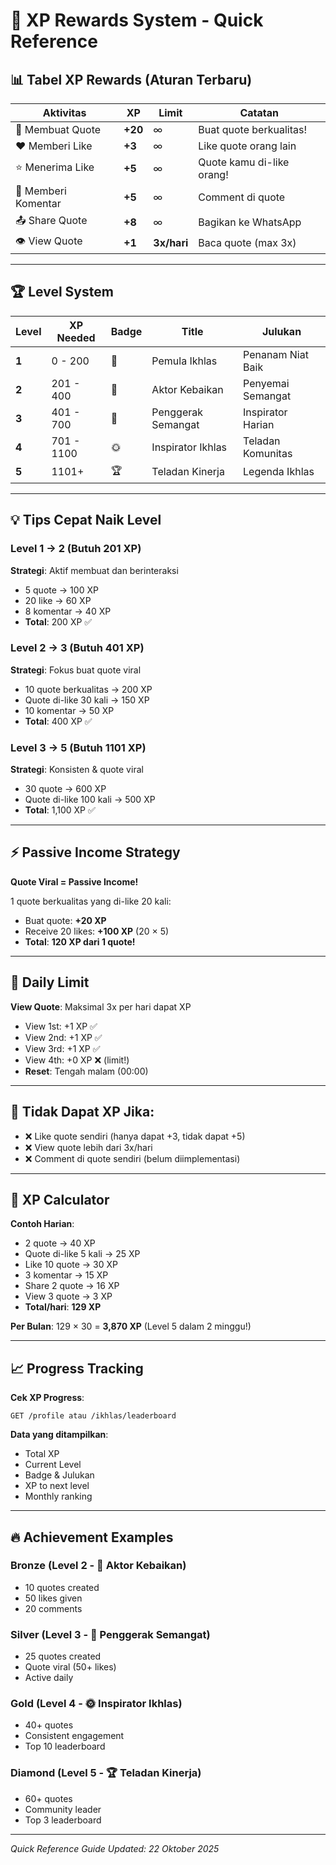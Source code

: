 # 🎯 XP Rewards System - Quick Reference

## 📊 Tabel XP Rewards (Aturan Terbaru)

| Aktivitas | XP | Limit | Catatan |
|-----------|-------|-------|---------|
| 🎨 Membuat Quote | **+20** | ∞ | Buat quote berkualitas! |
| ❤️ Memberi Like | **+3** | ∞ | Like quote orang lain |
| ⭐ Menerima Like | **+5** | ∞ | Quote kamu di-like orang! |
| 💬 Memberi Komentar | **+5** | ∞ | Comment di quote |
| 📤 Share Quote | **+8** | ∞ | Bagikan ke WhatsApp |
| 👁️ View Quote | **+1** | **3x/hari** | Baca quote (max 3x) |

---

## 🏆 Level System

| Level | XP Needed | Badge | Title | Julukan |
|-------|-----------|-------|-------|---------|
| **1** | 0 - 200 | 🌱 | Pemula Ikhlas | Penanam Niat Baik |
| **2** | 201 - 400 | 🌿 | Aktor Kebaikan | Penyemai Semangat |
| **3** | 401 - 700 | 🌺 | Penggerak Semangat | Inspirator Harian |
| **4** | 701 - 1100 | 🌞 | Inspirator Ikhlas | Teladan Komunitas |
| **5** | 1101+ | 🏆 | Teladan Kinerja | Legenda Ikhlas |

---

## 💡 Tips Cepat Naik Level

### Level 1 → 2 (Butuh 201 XP)
**Strategi**: Aktif membuat dan berinteraksi
- 5 quote → 100 XP
- 20 like → 60 XP
- 8 komentar → 40 XP
- **Total**: 200 XP ✅

### Level 2 → 3 (Butuh 401 XP)
**Strategi**: Fokus buat quote viral
- 10 quote berkualitas → 200 XP
- Quote di-like 30 kali → 150 XP
- 10 komentar → 50 XP
- **Total**: 400 XP ✅

### Level 3 → 5 (Butuh 1101 XP)
**Strategi**: Konsisten & quote viral
- 30 quote → 600 XP
- Quote di-like 100 kali → 500 XP
- **Total**: 1,100 XP ✅

---

## ⚡ Passive Income Strategy

**Quote Viral = Passive Income!**

1 quote berkualitas yang di-like 20 kali:
- Buat quote: **+20 XP**
- Receive 20 likes: **+100 XP** (20 × 5)
- **Total**: **120 XP dari 1 quote!**

---

## 📅 Daily Limit

**View Quote**: Maksimal 3x per hari dapat XP
- View 1st: +1 XP ✅
- View 2nd: +1 XP ✅
- View 3rd: +1 XP ✅
- View 4th: +0 XP ❌ (limit!)
- **Reset**: Tengah malam (00:00)

---

## 🚫 Tidak Dapat XP Jika:

- ❌ Like quote sendiri (hanya dapat +3, tidak dapat +5)
- ❌ View quote lebih dari 3x/hari
- ❌ Comment di quote sendiri (belum diimplementasi)

---

## 🎯 XP Calculator

**Contoh Harian**:
- 2 quote → 40 XP
- Quote di-like 5 kali → 25 XP
- Like 10 quote → 30 XP
- 3 komentar → 15 XP
- Share 2 quote → 16 XP
- View 3 quote → 3 XP
- **Total/hari**: **129 XP**

**Per Bulan**: 129 × 30 = **3,870 XP** (Level 5 dalam 2 minggu!)

---

## 📈 Progress Tracking

**Cek XP Progress**:
```
GET /profile atau /ikhlas/leaderboard
```

**Data yang ditampilkan**:
- Total XP
- Current Level
- Badge & Julukan
- XP to next level
- Monthly ranking

---

## 🔥 Achievement Examples

### Bronze (Level 2 - 🌿 Aktor Kebaikan)
- 10 quotes created
- 50 likes given
- 20 comments

### Silver (Level 3 - 🌺 Penggerak Semangat)
- 25 quotes created
- Quote viral (50+ likes)
- Active daily

### Gold (Level 4 - 🌞 Inspirator Ikhlas)
- 40+ quotes
- Consistent engagement
- Top 10 leaderboard

### Diamond (Level 5 - 🏆 Teladan Kinerja)
- 60+ quotes
- Community leader
- Top 3 leaderboard

---

*Quick Reference Guide*
*Updated: 22 Oktober 2025*
